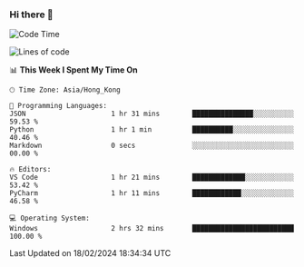 ### Hi there 👋

<!--
**RoiexLee/RoiexLee** is a ✨ _special_ ✨ repository because its `README.md` (this file) appears on your GitHub profile.

Here are some ideas to get you started:

- 🔭 I’m currently working on ...
- 🌱 I’m currently learning ...
- 👯 I’m looking to collaborate on ...
- 🤔 I’m looking for help with ...
- 💬 Ask me about ...
- 📫 How to reach me: ...
- 😄 Pronouns: ...
- ⚡ Fun fact: ...
-->

<!--START_SECTION:waka-->
![Code Time](http://img.shields.io/badge/Code%20Time-476%20hrs%207%20mins-blue)

![Lines of code](https://img.shields.io/badge/From%20Hello%20World%20I%27ve%20Written-36.7%20thousand%20lines%20of%20code-blue)

📊 **This Week I Spent My Time On** 

```text
🕑︎ Time Zone: Asia/Hong_Kong

💬 Programming Languages: 
JSON                     1 hr 31 mins        ███████████████░░░░░░░░░░   59.53 % 
Python                   1 hr 1 min          ██████████░░░░░░░░░░░░░░░   40.46 % 
Markdown                 0 secs              ░░░░░░░░░░░░░░░░░░░░░░░░░   00.00 % 

🔥 Editors: 
VS Code                  1 hr 21 mins        █████████████░░░░░░░░░░░░   53.42 % 
PyCharm                  1 hr 11 mins        ████████████░░░░░░░░░░░░░   46.58 % 

💻 Operating System: 
Windows                  2 hrs 32 mins       █████████████████████████   100.00 % 
```


 Last Updated on 18/02/2024 18:34:34 UTC
<!--END_SECTION:waka-->
